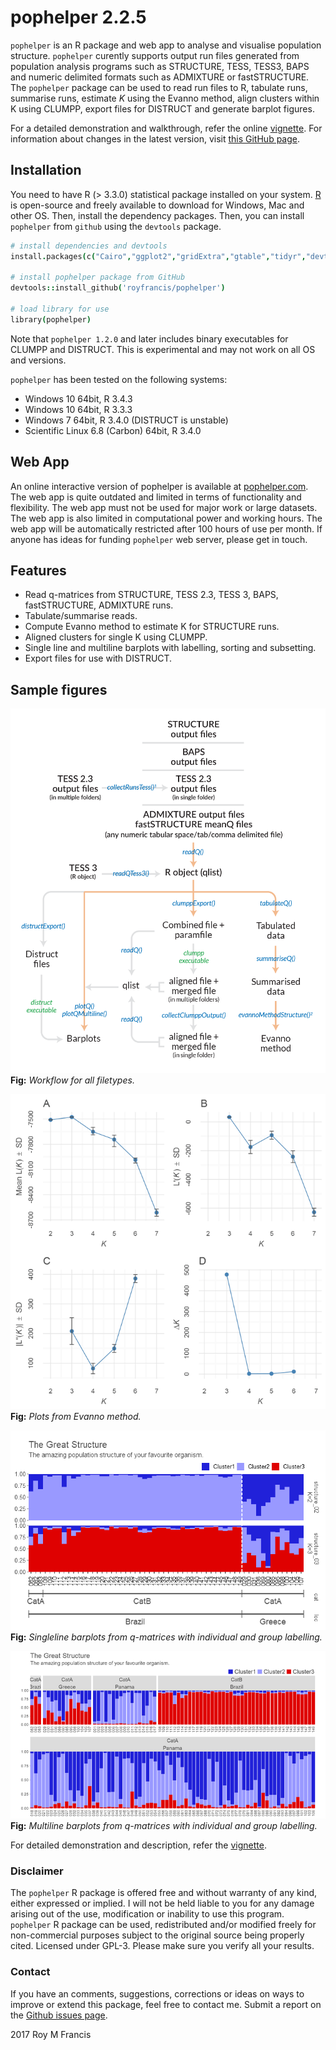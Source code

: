 # pophelper 2.2.5

`pophelper` is an R package and web app to analyse and visualise population structure. `pophelper` curently supports output run files generated from population analysis programs such as STRUCTURE, TESS, TESS3, BAPS and numeric delimited formats such as ADMIXTURE or fastSTRUCTURE. The `pophelper` package can be used to read run files to R, tabulate runs, summarise runs, estimate *K* using the Evanno method, align clusters within K using CLUMPP, export files for DISTRUCT and generate barplot figures.  

For a detailed demonstration and walkthrough, refer the online [vignette](http://royfrancis.github.io/pophelper/). For information about changes in the latest version, visit [this GitHub page](https://github.com/royfrancis/pophelper/releases).

## Installation  
You need to have R (> 3.3.0) statistical package installed on your system. [R](https://www.r-project.org/) is open-source and freely available to download for Windows, Mac and other OS. Then, install the dependency packages. Then, you can install `pophelper` from `github` using the `devtools` package.  

```coffee
# install dependencies and devtools
install.packages(c("Cairo","ggplot2","gridExtra","gtable","tidyr","devtools"),dependencies=T)

# install pophelper package from GitHub
devtools::install_github('royfrancis/pophelper')

# load library for use
library(pophelper)
```

Note that `pophelper 1.2.0` and later includes binary executables for CLUMPP and DISTRUCT. This is experimental and may not work on all OS and versions.

`pophelper` has been tested on the following systems: 

+ Windows 10 64bit, R 3.4.3
+ Windows 10 64bit, R 3.3.3
+ Windows 7 64bit, R 3.4.0 (DISTRUCT is unstable)
+ Scientific Linux 6.8 (Carbon) 64bit, R 3.4.0

## Web App   
An online interactive version of pophelper is available at [pophelper.com](http://www.pophelper.com). The web app is quite outdated and limited in terms of functionality and flexibility. The web app must not be used for major work or large datasets. The web app is also limited in computational power and working hours. The web app will be automatically restricted after 100 hours of use per month. If anyone has ideas for funding `pophelper` web server, please get in touch.  

## Features

+ Read q-matrices from STRUCTURE, TESS 2.3, TESS 3, BAPS, fastSTRUCTURE, ADMIXTURE runs.
+ Tabulate/summarise reads.
+ Compute Evanno method to estimate K for STRUCTURE runs.
+ Aligned clusters for single K using CLUMPP.
+ Single line and multiline barplots with labelling, sorting and subsetting.
+ Export files for use with DISTRUCT.

## Sample figures

![Workflow](vignettes/workflow.png)  
__Fig:__ *Workflow for all filetypes.*  

![evanno-method](vignettes/evanno-plot.png)  
__Fig:__ *Plots from Evanno method.*  

![plotq](vignettes/plotq.png)  
__Fig:__ *Singleline barplots from q-matrices with individual and group labelling.*  

![plotq-multiline](vignettes/plotqmultiline.png)  
__Fig:__ *Multiline barplots from q-matrices with individual and group labelling.* 

For detailed demonstration and description, refer the [vignette](http://royfrancis.github.io/pophelper/).

### Disclaimer

The `pophelper` R package is offered free and without warranty of any kind, either expressed or implied. I will not be held liable to you for any damage arising out of the use, modification or inability to use this program. `pophelper` R package can be used, redistributed and/or modified freely for non-commercial purposes subject to the original source being properly cited. Licensed under GPL-3. Please make sure you verify all your results.  

### Contact

If you have an comments, suggestions, corrections or ideas on ways to improve or extend this package, feel free to contact me. Submit a report on the [Github issues page](https://github.com/royfrancis/pophelper/issues).  

2017 Roy M Francis  
